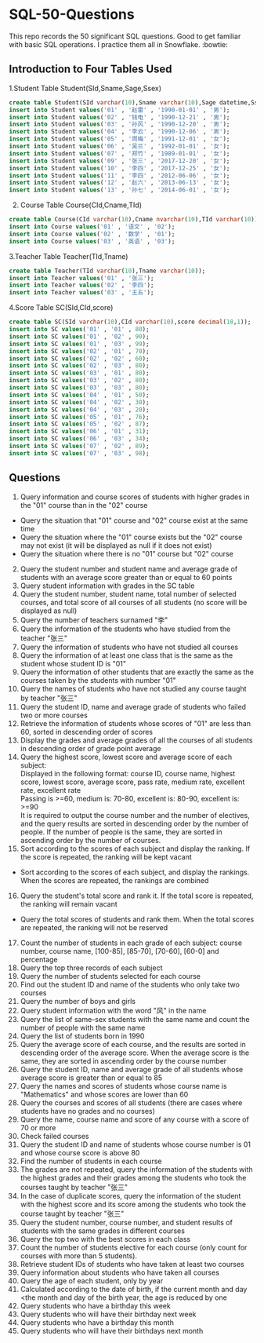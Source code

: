 # SQL-50-Questions
This repo records the 50 significant SQL questions. Good to get familiar with basic SQL operations. I practice them all in Snowflake. :bowtie:

## Introduction to Four Tables Used

1.Student Table
Student(SId,Sname,Sage,Ssex)
```SQL
create table Student(SId varchar(10),Sname varchar(10),Sage datetime,Ssex varchar(10));
insert into Student values('01' , '赵雷' , '1990-01-01' , '男');
insert into Student values('02' , '钱电' , '1990-12-21' , '男');
insert into Student values('03' , '孙风' , '1990-12-20' , '男');
insert into Student values('04' , '李云' , '1990-12-06' , '男');
insert into Student values('05' , '周梅' , '1991-12-01' , '女');
insert into Student values('06' , '吴兰' , '1992-01-01' , '女');
insert into Student values('07' , '郑竹' , '1989-01-01' , '女');
insert into Student values('09' , '张三' , '2017-12-20' , '女');
insert into Student values('10' , '李四' , '2017-12-25' , '女');
insert into Student values('11' , '李四' , '2012-06-06' , '女');
insert into Student values('12' , '赵六' , '2013-06-13' , '女');
insert into Student values('13' , '孙七' , '2014-06-01' , '女');
```
2. Course Table 
Course(CId,Cname,TId)
```SQL
create table Course(CId varchar(10),Cname nvarchar(10),TId varchar(10));
insert into Course values('01' , '语文' , '02');
insert into Course values('02' , '数学' , '01');
insert into Course values('03' , '英语' , '03');
```
3.Teacher Table
Teacher(TId,Tname)
```SQL
create table Teacher(TId varchar(10),Tname varchar(10));
insert into Teacher values('01' , '张三');
insert into Teacher values('02' , '李四');
insert into Teacher values('03' , '王五');
```
4.Score Table
SC(SId,CId,score)
```SQL
create table SC(SId varchar(10),CId varchar(10),score decimal(18,1));
insert into SC values('01' , '01' , 80);
insert into SC values('01' , '02' , 90);
insert into SC values('01' , '03' , 99);
insert into SC values('02' , '01' , 70);
insert into SC values('02' , '02' , 60);
insert into SC values('02' , '03' , 80);
insert into SC values('03' , '01' , 80);
insert into SC values('03' , '02' , 80);
insert into SC values('03' , '03' , 80);
insert into SC values('04' , '01' , 50);
insert into SC values('04' , '02' , 30);
insert into SC values('04' , '03' , 20);
insert into SC values('05' , '01' , 76);
insert into SC values('05' , '02' , 87);
insert into SC values('06' , '01' , 31);
insert into SC values('06' , '03' , 34);
insert into SC values('07' , '02' , 89);
insert into SC values('07' , '03' , 98);
```

## Questions
1. Query information and course scores of students with higher grades in the "01" course than in the "02" course
- Query the situation that "01" course and "02" course exist at the same time
- Query the situation where the "01" course exists but the "02" course may not exist (it will be displayed as null if it does not exist)
- Query the situation where there is no "01" course but "02" course
2. Query the student number and student name and average grade of students with an average score greater than or equal to 60 points
3. Query student information with grades in the SC table
4. Query the student number, student name, total number of selected courses, and total score of all courses of all students (no score will be displayed as null)
5. Query the number of teachers surnamed "李"
6. Query the information of the students who have studied from the teacher "张三" 
7. Query the information of students who have not studied all courses
8. Query the information of at least one class that is the same as the student whose student ID is "01"
9. Query the information of other students that are exactly the same as the courses taken by the students with number "01"
10. Query the names of students who have not studied any course taught by teacher "张三"
11. Query the student ID, name and average grade of students who failed two or more courses
12. Retrieve the information of students whose scores of "01" are less than 60, sorted in descending order of scores
13. Display the grades and average grades of all the courses of all students in descending order of grade point average
14. Query the highest score, lowest score and average score of each subject:  
Displayed in the following format: course ID, course name, highest score, lowest score, average score, pass rate, medium rate, excellent rate, excellent rate  
Passing is >=60, medium is: 70-80, excellent is: 80-90, excellent is: >=90  
It is required to output the course number and the number of electives, and the query results are sorted in descending order by the number of people. If the number of people is the same, they are sorted in ascending order by the number of courses.
15. Sort according to the scores of each subject and display the ranking. If the score is repeated, the ranking will be kept vacant
- Sort according to the scores of each subject, and display the rankings. When the scores are repeated, the rankings are combined
16. Query the student's total score and rank it. If the total score is repeated, the ranking will remain vacant
- Query the total scores of students and rank them. When the total scores are repeated, the ranking will not be reserved
17. Count the number of students in each grade of each subject: course number, course name, [100-85], [85-70], [70-60], [60-0] and percentage
18. Query the top three records of each subject
19. Query the number of students selected for each course
20. Find out the student ID and name of the students who only take two courses
21. Query the number of boys and girls
22. Query student information with the word "风" in the name
23. Query the list of same-sex students with the same name and count the number of people with the same name
24. Query the list of students born in 1990
25. Query the average score of each course, and the results are sorted in descending order of the average score. When the average score is the same, they are sorted in ascending order by the course number
26. Query the student ID, name and average grade of all students whose average score is greater than or equal to 85
27. Query the names and scores of students whose course name is "Mathematics" and whose scores are lower than 60
28. Query the courses and scores of all students (there are cases where students have no grades and no courses)
29. Query the name, course name and score of any course with a score of 70 or more
30. Check failed courses
31. Query the student ID and name of students whose course number is 01 and whose course score is above 80
32. Find the number of students in each course
33. The grades are not repeated, query the information of the students with the highest grades and their grades among the students who took the courses taught by teacher "张三"
34. In the case of duplicate scores, query the information of the student with the highest score and its score among the students who took the course taught by teacher "张三"
35. Query the student number, course number, and student results of students with the same grades in different courses
36. Query the top two with the best scores in each class
37. Count the number of students elective for each course (only count for courses with more than 5 students).
38. Retrieve student IDs of students who have taken at least two courses
39. Query information about students who have taken all courses
40. Query the age of each student, only by year
41. Calculated according to the date of birth, if the current month and day <the month and day of the birth year, the age is reduced by one
42. Query students who have a birthday this week
43. Query students who will have their birthday next week
44. Query students who have a birthday this month
45. Query students who will have their birthdays next month 

